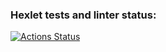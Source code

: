 ### Hexlet tests and linter status:
[![Actions Status](https://github.com/toxicmalikoff/frontend-project-lvl1/workflows/hexlet-check/badge.svg)](https://github.com/toxicmalikoff/frontend-project-lvl1/actions)